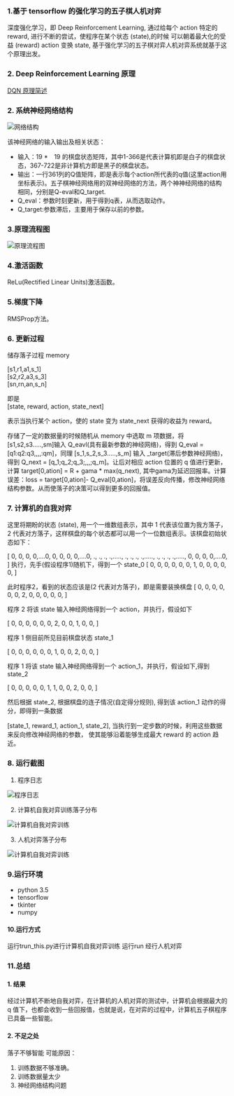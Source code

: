 ### 1.基于 tensorflow  的强化学习的五子棋人机对弈
深度强化学习，即 Deep Reinforcement Learning, 通过给每个 action 特定的 reward, 进行不断的尝试，使程序在某个状态 (state),的时候
可以朝着最大化的受益 (reward) action 变换 state, 基于强化学习的五子棋对弈人机对弈系统就基于这个原理出发。

### 2. Deep Reinforcement Learning 原理
[DQN 原理简述](./dqn原理.md)

### 2. 系统神经网络结构  

![网络结构](./images/net.png)    

该神经网络的输入输出及相关状态：  

- 输入：19 *　19 的棋盘状态矩阵，其中1-366是代表计算机即是白子的棋盘状态，367-722是非计算机方即是黑子的棋盘状态。
- 输出：一行361列的Q值矩阵，即是表示每个action所代表的q值(这里action用坐标表示)。五子棋神经网络用的双神经网络的方法，两个神神经网络的结构相同，分别是Q-eval和Q_target.
- Q_eval：参数时刻更新，用于得到q表，从而选取动作。
- Q_target:参数滞后，主要用于保存以前的参数。

### 3.原理流程图  
![原理流程图](./images/流程图.png)  

### 4.激活函数
ReLu(Rectified Linear Units)激活函数。  

### 5.梯度下降
RMSProp方法。  

### 6. 更新过程
储存落子过程  memory

[s1,r1,a1,s_1]    
[s2,r2,a3,s_3]  
[sn,rn,an,s_n]  

即是    
[state, reward, action, state_next]  

表示当执行某个 action，使的 state 变为 state_next 获得的收益为 reward。 


存储了一定的数据量的时候随机从 memory 中选取 m 项数据，将[s1,s2,s3…..,sm]输入 Q_eavl(具有最新参数的神经网络)，得到 Q_eval = [q1:q2:q3,,,,:qm]，同理 [s_1,s_2,s_3…..,s_m] 输入 _target(滞后参数神经网络)，得到 Q_next = [q_1;q_2;q_3;,,,;q_m]。让后对相应 action 位置的 q 值进行更新，计算 target[0,ation] = R + gama * max(q_next), 其中gama为延迟回报率。计算误差：loss = target[0,ation]- Q_eval[0,ation]，将误差反向传播，修改神经网络结构参数。从而使落子的决策可以得到更多的回报值。

### 7. 计算机的自我对弈
这里将期盼的状态 (state), 用一个一维数组表示，其中 1 代表该位置为我方落子，2 代表对方落子，这样棋盘的每个状态都可以用一个一位数组表示。该棋盘初始状态如下：  

[
  0, 0, 0, 0,....0,
  0, 0, 0, 0,....0,
  ., ., ., .,.....,
  ., ., ., .,.....,
  ., ., ., .,.....,
  0, 0, 0, 0,....0,
]
执行，先手(假设程序1)随机下，得到一个 state_0
[
  0, 0, 0, 0,
  0, 0, 1, 0,
  0, 0, 0, 0,
]

此时程序2，看到的状态应该是(2 代表对方落子)，即是需要装换棋盘
[
  0, 0, 0, 0,
  0, 0, 2, 0,
  0, 0, 0, 0,
]

程序 2 将该 state 输入神经网络得到一个 action，并执行，假设如下

[
  0, 0, 0, 0,
  0, 0, 2, 0,
  0, 1, 0, 0,
]

程序 1 侧目前所见目前棋盘状态 state_1

[
  0, 0, 0, 0,
  0, 0, 1, 0,
  0, 2, 0, 0,
]

程序 1  将该 state 输入神经网络得到一个 action_1，并执行，假设如下,得到 state_2

[
  0, 0, 0, 0,
  0, 1, 1, 0,
  0, 2, 0, 0,
]

然后根据 state_2, 根据棋盘的连子情况(自定得分规则), 得到该 action_1 动作的得分，即得到一条数据

[state_1, reward_1, action_1, state_2], 当执行到一定步数的时候，利用这些数据来反向修改神经网络的参数，
使其能够沿着能够生成最大 reward 的 action 趋近。




### 8. 运行截图
1. 程序日志

![程序日志](./images/action1.png)  


2. 计算机自我对弈训练落子分布  

![计算机自我对弈训练](./images/结果1.png)  



3. 人机对弈落子分布  

![计算机自我对弈训练](./images/结果2.png)   



### 9.运行环境
- python 3.5
- tensorflow <br>
- tkinter <br>
- numpy <br>

#### 10.运行方式 
运行trun_this.py进行计算机自我对弈训练
运行run 经行人机对弈

### 11.总结

#### 1. 结果
 经过计算机不断地自我对弈，在计算机的人机对弈的测试中，计算机会根据最大的 q 值下，也都会收到一些回报值，也就是说，在对弈的过程中，计算机五子棋程序已具备一些智能。

#### 2. 不足之处
落子不够智能
可能原因： 
 1. 训练数据不够准确。
 2. 训练数据量太少
 3. 神经网络结构问题

